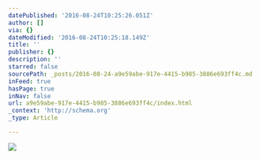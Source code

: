 ```yaml
---
datePublished: '2016-08-24T10:25:26.051Z'
author: []
via: {}
dateModified: '2016-08-24T10:25:18.149Z'
title: ''
publisher: {}
description: ''
starred: false
sourcePath: _posts/2016-08-24-a9e59abe-917e-4415-b985-3886e693ff4c.md
inFeed: true
hasPage: true
inNav: false
url: a9e59abe-917e-4415-b985-3886e693ff4c/index.html
_context: 'http://schema.org'
_type: Article

---
```

![](https://the-grid-user-content.s3-us-west-2.amazonaws.com/4b61278c-f3d9-4d98-8ebd-4ea2e072bdb9.jpg)